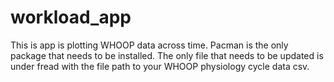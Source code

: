 # workload_app

This is app is plotting WHOOP data across time. Pacman is the only package that needs to be installed. The only file that needs to be updated is under fread with the file path to your WHOOP physiology cycle data csv.
